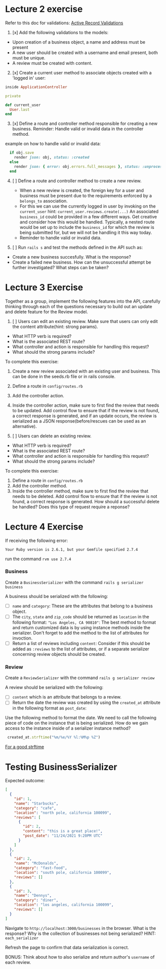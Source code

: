 # Lecture 2 exercise

Refer to this doc for validations: [Active Record Validations](https://guides.rubyonrails.org/active_record_validations.html)

1. [x] Add the following validations to the models:

- Upon creation of a business object, a name and address must be present
- A new user should be created with a username and email present, both must be unique.
- A review must be created with content.

2. [x] Create a current user method to associate objects created with a 'logged in' user:

```rb
inside ApplicationController

private

def current_user
  User.last
end
```

3. [x] Define a route and controller method responsible for creating a new business. Reminder: Handle valid or invalid data in the controller method.

example on how to handle valid or invalid data:

```rb
  if obj.save
    render json: obj, status: :created
  else
    render json: { error: obj.errors.full_messages }, status: :unprocessable_entity
  end
```

4. [ ] Define a route and controller method to create a new review.

   - When a new review is created, the foreign key for a user and business must be present due to the requirements enforced by a `belongs_to` association.
   - For this we can use the currently logged in user by invoking on the `current_user` hint: `current_user.reviews.create(...)` An associated `business_id` could be provided in a few different ways. Get creative and consider how this would be handled. Typically, a nested route would be set up to include the `business_id` for which the review is being submitted for, but we will not be handling it this way today.
   - Reminder to handle valid or invalid data.

5. [ ] Run `rails s` and test the methods defined in the API such as:

- Create a new business succesfully. What is the response?
- Create a failed new business. How can the unsuccessful attempt be further investigated? What steps can be taken?

# Lecture 3 Exercise

Together as a group, implement the following features into the API, carefully thinking through each of the questions necessary to build out an update and delete feature for the Review model.

1. [ ] Users can edit an existing review. Make sure that users can only edit the content attribute(hint: strong params).

- What HTTP verb is required?
- What is the associated REST route?
- What controller and action is responsible for handling this request?
- What should the strong params include?

To complete this exercise:

1. Create a new review associated with an existing user and business. This can be done in the seeds.rb file or in rails console.
2. Define a route in `config/routes.rb`
3. Add the controller action.
4. Inside the controller action, make sure to first find the review that needs to be updated. Add control flow to ensure that if the review is not found, a correct response is generated, and if an update occurs, the review is serialized as a JSON response(before/rescues can be used as an alternative).

5. [ ] Users can delete an existing review.

- What HTTP verb is required?
- What is the associated REST route?
- What controller and action is responsible for handling this request?
- What should the strong params include?

To complete this exercise:

1. Define a route in `config/routes.rb`
2. Add the controller method.
3. Inside the controller method, make sure to first find the review that needs to be deleted. Add control flow to ensure that if the review is not found, a correct response is generated. How should a successful delete be handled? Does this type of request require a reponse?

# Lecture 4 Exercise

If receiving the following error:

```
Your Ruby version is 2.6.1, but your Gemfile specified 2.7.4
```

run the command `rvm use 2.7.4`

### Business

Create a `BusinessSerializer` with the command `rails g serializer business`

A business should be serialized with the following:

- [ ] `name` and `category`: These are the attributes that belong to a business object.
- [ ] The `city`, `state` and `zip_code` should be returned as `location` in the following format: `"Los Angeles, CA 90810"`: The best method to format and return customized data is by using instance methods inside the serializer. Don't forget to add the method to the list of attributes for invoction.
- [ ] Return a list of reviews including `content`: Consider if this should be added as `:reviews` to the list of attributes, or if a separate serializer concerning review objects should be created.

### Review

Create a `ReviewSerializer` with the command `rails g serializer review`

A review should be serialized with the following:

- [ ] `content` which is an attribute that belongs to a review.
- [ ] Return the date the review was created by using the `created_at` attribute in the following format as `post_date`:

Use the following method to format the date. We need to call the following piece of code on the instance that is being serialized. How do we gain access to the instance inside of a serializer instance method?

```rb
 created_at.strftime("%m/%e/%Y %l:%M%p %Z")
```

[For a good strftime](https://foragoodstrftime.com/)

# Testing BusinessSerializer

Expected outcome:

```json
[
  {
    "id": 1,
    "name": "Starbucks",
    "category": "cafe",
    "location": "north pole, california 100099",
    "reviews": [
      {
        "id": 2,
        "content": "this is a great place!",
        "post_date": "11/24/2021 9:20PM UTC"
      }
    ]
  },
  {
    "id": 2,
    "name": "McDonalds",
    "category": "fast-food",
    "location": "south pole, california 100099",
    "reviews": []
  },
  {
    "id": 3,
    "name": "Dennys",
    "category": "diner",
    "location": "los angeles, california 100099",
    "reviews": []
  }
]
```

Navigate to `http://localhost:3000/businesses` in the browser. What is the response? Why is the collection of businesses not being serialized? HINT: `each_serializer`

Refresh the page to confirm that data serialization is correct.

BONUS: Think about how to also serialize and return author's `username` of each review.
